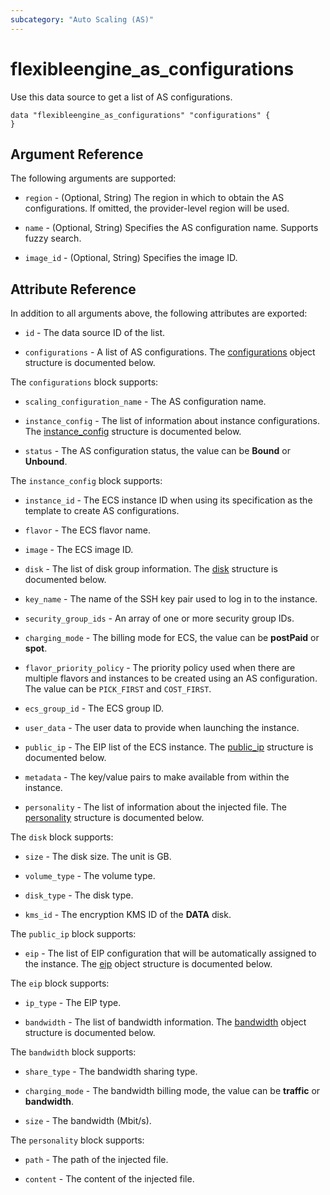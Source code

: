 ```yaml
---
subcategory: "Auto Scaling (AS)"
---
```


# flexibleengine_as_configurations

Use this data source to get a list of AS configurations.

```hcl
data "flexibleengine_as_configurations" "configurations" {
}
```

## Argument Reference

The following arguments are supported:

* `region` - (Optional, String) The region in which to obtain the AS configurations.
  If omitted, the provider-level region will be used.

* `name` - (Optional, String) Specifies the AS configuration name. Supports fuzzy search.

* `image_id` - (Optional, String) Specifies the image ID.

## Attribute Reference

In addition to all arguments above, the following attributes are exported:

* `id` - The data source ID of the list.

* `configurations` - A list of AS configurations.
  The [configurations](#instance_configurations) object structure is documented below.

<a name="instance_configurations"></a>
The `configurations` block supports:

* `scaling_configuration_name` - The AS configuration name.

* `instance_config` - The list of information about instance configurations.
  The [instance_config](#instance_config_object) structure is documented below.

* `status` - The AS configuration status, the value can be **Bound** or **Unbound**.

<a name="instance_config_object"></a>
The `instance_config` block supports:

* `instance_id` - The ECS instance ID when using its specification as the template to create AS configurations.

* `flavor` - The ECS flavor name.

* `image` - The ECS image ID.

* `disk` - The list of disk group information. The [disk](#instance_config_disk_object) structure is documented below.

* `key_name` - The name of the SSH key pair used to log in to the instance.

* `security_group_ids` - An array of one or more security group IDs.

* `charging_mode` - The billing mode for ECS, the value can be **postPaid** or **spot**.

* `flavor_priority_policy` - The priority policy used when there are multiple flavors
  and instances to be created using an AS configuration. The value can be `PICK_FIRST` and `COST_FIRST`.

* `ecs_group_id` - The ECS group ID.

* `user_data` - The user data to provide when launching the instance.

* `public_ip` - The EIP list of the ECS instance.
  The [public_ip](#instance_config_public_ip_object) structure is documented below.

* `metadata` - The key/value pairs to make available from within the instance.

* `personality` - The list of information about the injected file.
  The [personality](#instance_config_personality_object) structure is documented below.

<a name="instance_config_disk_object"></a>
The `disk` block supports:

* `size` - The disk size. The unit is GB.

* `volume_type` - The volume type.

* `disk_type` - The disk type.

* `kms_id` - The encryption KMS ID of the **DATA** disk.

<a name="instance_config_public_ip_object"></a>
The `public_ip` block supports:

* `eip` - The list of EIP configuration that will be automatically assigned to the instance.
  The [eip](#instance_eip) object structure is documented below.

<a name="instance_eip"></a>
The `eip` block supports:

* `ip_type` - The EIP type.

* `bandwidth` - The list of bandwidth information.
  The [bandwidth](#instance_bandwidth) object structure is documented below.

<a name="instance_bandwidth"></a>
The `bandwidth` block supports:

* `share_type` - The bandwidth sharing type.

* `charging_mode` - The bandwidth billing mode, the value can be **traffic** or **bandwidth**.

* `size` - The bandwidth (Mbit/s).

<a name="instance_config_personality_object"></a>
The `personality` block supports:

* `path` - The path of the injected file.

* `content` - The content of the injected file.
